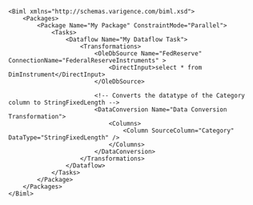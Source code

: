 	<Biml xmlns="http://schemas.varigence.com/biml.xsd">	    <Packages>	        <Package Name="My Package" ConstraintMode="Parallel">	            <Tasks>			                <Dataflow Name="My Dataflow Task">	                    <Transformations>							<OleDbSource Name="FedReserve" ConnectionName="FederalReserveInstruments" >								<DirectInput>select * from DimInstrument</DirectInput>			                </OleDbSource>														<!-- Converts the datatype of the Category column to StringFixedLength -->							<DataConversion Name="Data Conversion Transformation">	                            <Columns>	                                <Column SourceColumn="Category" DataType="StringFixedLength" />								</Columns>							</DataConversion>	                    </Transformations>	                </Dataflow>	            </Tasks>	        </Package>	    </Packages>	</Biml>
